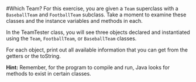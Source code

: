 #Which Team?
For this exercise, you are given a `Team` superclass with a `BaseballTeam` and `FootballTeam` subclass. Take a moment to examine these classes and the instance variables and methods in each.

In the TeamTester class, you will see three objects declared and instantiated using the `Team`, `FootballTeam`, or `BaseballTeam` classes.

For each object, print out all available information that you can get from the getters or the toString.

**Hint:** Remember, for the program to compile and run, Java looks for methods to exist in certain classes.